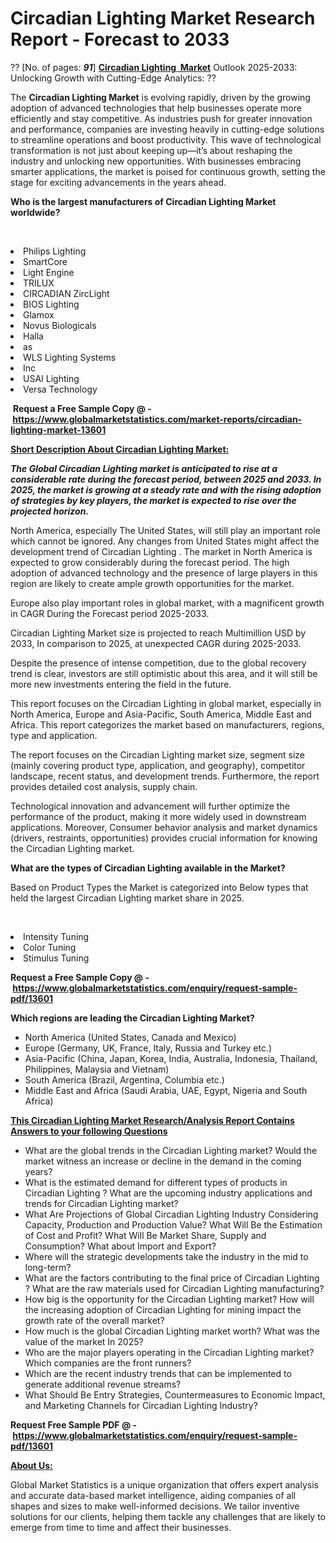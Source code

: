<H1>Circadian Lighting Market Research Report - Forecast to 2033</H1><p>?? [No. of pages:&nbsp;<strong><em>91</em></strong>]&nbsp;<strong><a href="https://www.globalmarketstatistics.com/market-reports/circadian-lighting-market-13601">Circadian Lighting &nbsp;Market</a></strong>&nbsp;Outlook 2025-2033: Unlocking Growth with Cutting-Edge Analytics: ??</p><p>The <strong>Circadian Lighting Market</strong> is evolving rapidly, driven by the growing adoption of advanced technologies that help businesses operate more efficiently and stay competitive. As industries push for greater innovation and performance, companies are investing heavily in cutting-edge solutions to streamline operations and boost productivity. This wave of technological transformation is not just about keeping up&mdash;it&rsquo;s about reshaping the industry and unlocking new opportunities. With businesses embracing smarter applications, the market is poised for continuous growth, setting the stage for exciting advancements in the years ahead.</p><p><strong>Who is the largest manufacturers of Circadian Lighting Market worldwide?</strong></p><p>&nbsp;<li>Philips Lighting<li> SmartCore<li> Light Engine<li> TRILUX<li> CIRCADIAN ZircLight<li> BIOS Lighting<li> Glamox<li> Novus Biologicals<li> Halla<li> as<li> WLS Lighting Systems<li> Inc<li> USAI Lighting<li> Versa Technology</p><p>&nbsp;<strong>Request a Free Sample Copy @ -&nbsp;<a href="https://www.globalmarketstatistics.com/market-reports/circadian-lighting-market-13601">https://www.globalmarketstatistics.com/market-reports/circadian-lighting-market-13601</a></strong></p><p><strong><u>Short Description About Circadian Lighting Market:</u></strong></p><p><strong><em>The Global Circadian Lighting market is anticipated to rise at a considerable rate during the forecast period, between 2025 and 2033. In 2025, the market is growing at a steady rate and with the rising adoption of strategies by key players, the market is expected to rise over the projected horizon.</em></strong></p><p>North America, especially The United States, will still play an important role which cannot be ignored. Any changes from United States might affect the development trend of Circadian Lighting . The market in North America is expected to grow considerably during the forecast period. The high adoption of advanced technology and the presence of large players in this region are likely to create ample growth opportunities for the market.</p><p>Europe also play important roles in global market, with a magnificent growth in CAGR During the Forecast period 2025-2033.</p><p>Circadian Lighting Market size is projected to reach Multimillion USD by 2033, In comparison to 2025, at unexpected CAGR during 2025-2033.</p><p>Despite the presence of intense competition, due to the global recovery trend is clear, investors are still optimistic about this area, and it will still be more new investments entering the field in the future.</p><p>This report focuses on the Circadian Lighting in global market, especially in North America, Europe and Asia-Pacific, South America, Middle East and Africa. This report categorizes the market based on manufacturers, regions, type and application.</p><p>The report focuses on the Circadian Lighting market size, segment size (mainly covering product type, application, and geography), competitor landscape, recent status, and development trends. Furthermore, the report provides detailed cost analysis, supply chain.</p><p>Technological innovation and advancement will further optimize the performance of the product, making it more widely used in downstream applications. Moreover, Consumer behavior analysis and market dynamics (drivers, restraints, opportunities) provides crucial information for knowing the Circadian Lighting market.</p><p><strong>What are the types of Circadian Lighting available in the Market?</strong></p><p>Based on Product Types the Market is categorized into Below types that held the largest Circadian Lighting market share in 2025.</p><p>&nbsp;<li>Intensity Tuning<li> Color Tuning<li> Stimulus Tuning&nbsp;</p><p><strong>Request a Free Sample Copy @ -&nbsp;<a href="https://www.globalmarketstatistics.com/enquiry/request-sample-pdf/13601">https://www.globalmarketstatistics.com/enquiry/request-sample-pdf/13601</a></strong></p><p><strong>Which regions are leading the Circadian Lighting Market?</strong></p><ul><li>North America (United States, Canada and Mexico)</li><li>Europe (Germany, UK, France, Italy, Russia and Turkey etc.)</li><li>Asia-Pacific (China, Japan, Korea, India, Australia, Indonesia, Thailand, Philippines, Malaysia and Vietnam)</li><li>South America (Brazil, Argentina, Columbia etc.)</li><li>Middle East and Africa (Saudi Arabia, UAE, Egypt, Nigeria and South Africa)</li></ul><p><strong><u>This Circadian Lighting Market Research/Analysis Report Contains Answers to your following Questions</u></strong></p><ul><li>What are the global trends in the Circadian Lighting market? Would the market witness an increase or decline in the demand in the coming years?</li><li>What is the estimated demand for different types of products in Circadian Lighting ? What are the upcoming industry applications and trends for Circadian Lighting market?</li><li>What Are Projections of Global Circadian Lighting Industry Considering Capacity, Production and Production Value? What Will Be the Estimation of Cost and Profit? What Will Be Market Share, Supply and Consumption? What about Import and Export?</li><li>Where will the strategic developments take the industry in the mid to long-term?</li><li>What are the factors contributing to the final price of Circadian Lighting ? What are the raw materials used for Circadian Lighting manufacturing?</li><li>How big is the opportunity for the Circadian Lighting market? How will the increasing adoption of Circadian Lighting for mining impact the growth rate of the overall market?</li><li>How much is the global Circadian Lighting market worth? What was the value of the market In 2025?</li><li>Who are the major players operating in the Circadian Lighting market? Which companies are the front runners?</li><li>Which are the recent industry trends that can be implemented to generate additional revenue streams?</li><li>What Should Be Entry Strategies, Countermeasures to Economic Impact, and Marketing Channels for Circadian Lighting Industry?</li></ul><p><strong>Request Free Sample PDF @ -&nbsp;<a href="https://www.globalmarketstatistics.com/enquiry/request-sample-pdf/13601">https://www.globalmarketstatistics.com/enquiry/request-sample-pdf/13601</a></strong></p><p><strong><u>About Us:</u></strong></p><p>Global Market Statistics&nbsp;is a unique organization that offers expert analysis and accurate data-based market intelligence, aiding companies of all shapes and sizes to make well-informed decisions. We tailor inventive solutions for our clients, helping them tackle any challenges that are likely to emerge from time to time and affect their businesses.</p>
